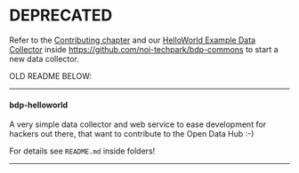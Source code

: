 # DEPRECATED

Refer to the [Contributing chapter] and our [HelloWorld Example Data Collector] inside
https://github.com/noi-techpark/bdp-commons to start a new data collector.

[Contributing chapter]: https://github.com/noi-techpark/bdp-commons/blob/main/README.md#contributing
[HelloWorld Example Data Collector]: https://github.com/noi-techpark/bdp-commons/tree/main/data-collectors/helloworld



OLD README BELOW:

----

#### bdp-helloworld

A very simple data collector and web service to ease development for hackers out there, that want to contribute to the Open Data Hub :-)

For details see `README.md` inside folders!

----

